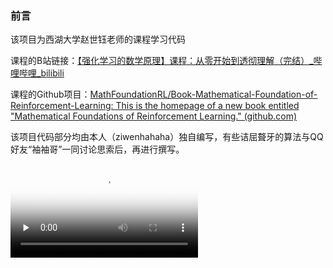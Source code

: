 ### 前言

该项目为西湖大学赵世钰老师的课程学习代码

课程的B站链接：[【强化学习的数学原理】课程：从零开始到透彻理解（完结）_哔哩哔哩_bilibili](https://www.bilibili.com/video/BV1sd4y167NS)

课程的Github项目：[MathFoundationRL/Book-Mathematical-Foundation-of-Reinforcement-Learning: This is the homepage of a new book entitled "Mathematical Foundations of Reinforcement Learning." (github.com)](https://github.com/MathFoundationRL/Book-Mathematical-Foundation-of-Reinforcement-Learning)



该项目代码部分均由本人（ziwenhahaha）独自编写，有些诘屈聱牙的算法与QQ好友“袖袖哥”一同讨论思索后，再进行撰写。

<video id="video" controls="" preload="none" poster="封面">
      <source id="mp4" src="https://www.bilibili.com/video/BV1fW421w7NH/?" type="video/mp4">
</videos>

#### 24.2.29 更
目前该代码只完成到前7课，正在编码第8课值函数近似。预计未来一到两周内学完。届时在B站中将发一个视频进行代码介绍。

#### 24.3.15 更
B站视频已更新到第七章，停更一段时间，一方面要准备考研复试，要去攻克第八章DQN不收敛的难题。
另外第八章真的坑，天坑，这一章的代码我写了一个月都收敛不了。